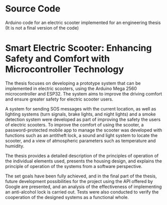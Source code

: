 # Source Code
Arduino code for an electric scooter implemented for an engineering thesis (It is not a final version of the code)

# Smart Electric Scooter: Enhancing Safety and Comfort with Microcontroller Technology
The thesis focuses on developing a prototype system that can be implemented in electric scooters, using the Arduino Mega 2560 microcontroller and ESP32. The system aims to improve the driving comfort and ensure greater safety for electric scooter users. 

  A system for sending SOS messages with the current location, as well as lighting systems (turn signals, brake lights, and night lights) and a smoke detection system were developed as part of improving the safety the users of electric scooters. To improve the comfort of using the scooter, a password-protected mobile app to manage the scooter was developed with functions such as an antitheft lock, a sound and light system to locate the scooter, and a view of atmospheric parameters such as temperature and humidity. 
  
  The thesis provides a detailed description of the principles of operation of the individual elements used, presents the housing design, and explains the principle of operation of the systems from a software perspective.
  
  The set goals have been fully achieved, and in the final part of the thesis, future development possibilities for the project using the API offered by Google are presented, and an analysis of the effectiveness of implementing an anti-alcohol lock is carried out. Tests were also conducted to verify the cooperation of the designed systems as a functional whole.
